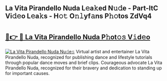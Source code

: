## La Vita Pirandello Nuda L𝚎a𝚔ed N𝚞𝚍e - Part-ItC Vi𝚍𝚎o L𝚎a𝚔s - H𝚘𝚝 O𝚗𝚕yf𝚊ns P𝚑𝚘tos ZdVq4

# <h2><a href="http://kf75o6s.oniu.top/?m=La+Vita+Pirandello+Nuda">🔗👉 🔴 La Vita Pirandello Nuda P𝚑ot𝚘𝚜 V𝚒d𝚎o</a></h2>

[![La Vita Pirandello Nuda Nu𝚍e𝚜](https://i.imgur.com/0qMVB7G.gif)](http://kf75o6s.oniu.top/?m=La+Vita+Pirandello+Nuda)
Virtual artist and entertainer La Vita Pirandello Nuda, recognized for publishing dance and lifestyle tutorials through popular dance moves and brief clips. Courageous advocate La Vita Pirandello Nuda, recognized for their bravery and dedication to standing up for important causes.  
